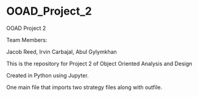 # OOAD_Project_2

OOAD Project 2

Team Members:

Jacob Reed, Irvin Carbajal, Abul Gylymkhan

This is the repository for Project 2 of Object Oriented Analysis and Design

Created in Python using Jupyter.

One main file that imports two strategy files along with outfile.
